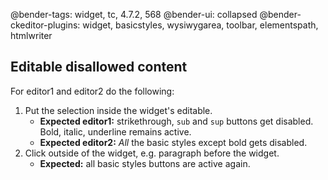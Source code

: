 @bender-tags: widget, tc, 4.7.2, 568
@bender-ui: collapsed
@bender-ckeditor-plugins: widget, basicstyles, wysiwygarea, toolbar, elementspath, htmlwriter

## Editable disallowed content

For editor1 and editor2 do the following:

1. Put the selection inside the widget's editable.
	* **Expected editor1:** strikethrough, `sub` and `sup` buttons get disabled. Bold, italic, underline remains active.
	* **Expected editor2:** _All_ the basic styles except bold gets disabled.
1. Click outside of the widget, e.g. paragraph before the widget.
	* **Expected:** all basic styles buttons are active again.
